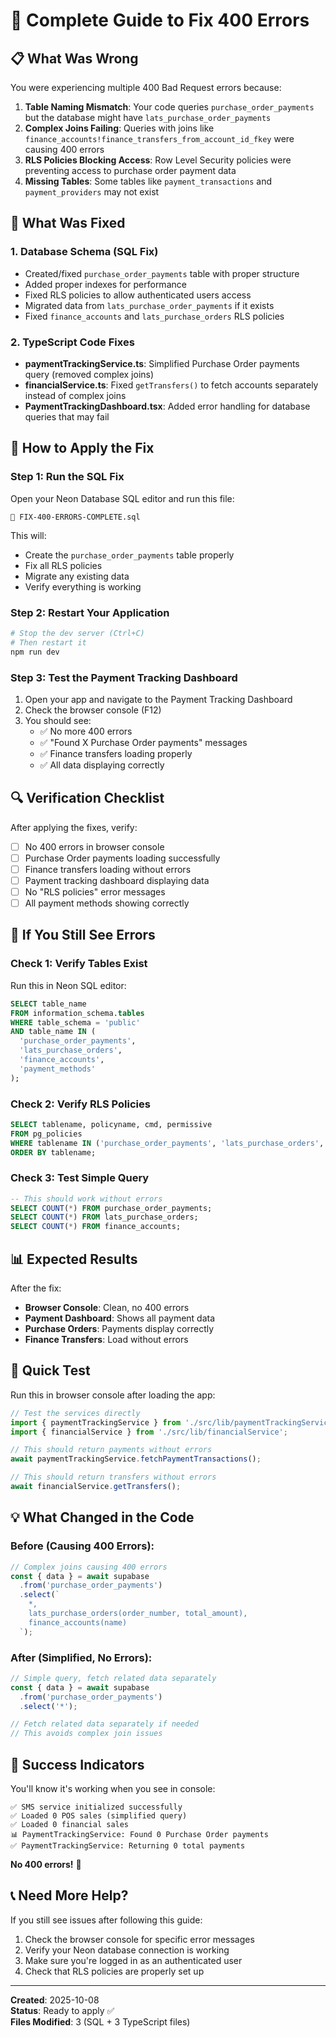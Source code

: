 # 🎯 Complete Guide to Fix 400 Errors

## 📋 What Was Wrong

You were experiencing multiple 400 Bad Request errors because:

1. **Table Naming Mismatch**: Your code queries `purchase_order_payments` but the database might have `lats_purchase_order_payments`
2. **Complex Joins Failing**: Queries with joins like `finance_accounts!finance_transfers_from_account_id_fkey` were causing 400 errors
3. **RLS Policies Blocking Access**: Row Level Security policies were preventing access to purchase order payment data
4. **Missing Tables**: Some tables like `payment_transactions` and `payment_providers` may not exist

## 🔧 What Was Fixed

### 1. Database Schema (SQL Fix)
- Created/fixed `purchase_order_payments` table with proper structure
- Added proper indexes for performance
- Fixed RLS policies to allow authenticated users access
- Migrated data from `lats_purchase_order_payments` if it exists
- Fixed `finance_accounts` and `lats_purchase_orders` RLS policies

### 2. TypeScript Code Fixes
- **paymentTrackingService.ts**: Simplified Purchase Order payments query (removed complex joins)
- **financialService.ts**: Fixed `getTransfers()` to fetch accounts separately instead of complex joins
- **PaymentTrackingDashboard.tsx**: Added error handling for database queries that may fail

## 🚀 How to Apply the Fix

### Step 1: Run the SQL Fix

Open your Neon Database SQL editor and run this file:
```
🔧 FIX-400-ERRORS-COMPLETE.sql
```

This will:
- Create the `purchase_order_payments` table properly
- Fix all RLS policies
- Migrate any existing data
- Verify everything is working

### Step 2: Restart Your Application

```bash
# Stop the dev server (Ctrl+C)
# Then restart it
npm run dev
```

### Step 3: Test the Payment Tracking Dashboard

1. Open your app and navigate to the Payment Tracking Dashboard
2. Check the browser console (F12)
3. You should see:
   - ✅ No more 400 errors
   - ✅ "Found X Purchase Order payments" messages
   - ✅ Finance transfers loading properly
   - ✅ All data displaying correctly

## 🔍 Verification Checklist

After applying the fixes, verify:

- [ ] No 400 errors in browser console
- [ ] Purchase Order payments loading successfully
- [ ] Finance transfers loading without errors
- [ ] Payment tracking dashboard displaying data
- [ ] No "RLS policies" error messages
- [ ] All payment methods showing correctly

## 🐛 If You Still See Errors

### Check 1: Verify Tables Exist
Run this in Neon SQL editor:
```sql
SELECT table_name 
FROM information_schema.tables 
WHERE table_schema = 'public' 
AND table_name IN (
  'purchase_order_payments', 
  'lats_purchase_orders', 
  'finance_accounts',
  'payment_methods'
);
```

### Check 2: Verify RLS Policies
```sql
SELECT tablename, policyname, cmd, permissive
FROM pg_policies
WHERE tablename IN ('purchase_order_payments', 'lats_purchase_orders', 'finance_accounts')
ORDER BY tablename;
```

### Check 3: Test Simple Query
```sql
-- This should work without errors
SELECT COUNT(*) FROM purchase_order_payments;
SELECT COUNT(*) FROM lats_purchase_orders;
SELECT COUNT(*) FROM finance_accounts;
```

## 📊 Expected Results

After the fix:
- **Browser Console**: Clean, no 400 errors
- **Payment Dashboard**: Shows all payment data
- **Purchase Orders**: Payments display correctly
- **Finance Transfers**: Load without errors

## 🎯 Quick Test

Run this in browser console after loading the app:
```javascript
// Test the services directly
import { paymentTrackingService } from './src/lib/paymentTrackingService';
import { financialService } from './src/lib/financialService';

// This should return payments without errors
await paymentTrackingService.fetchPaymentTransactions();

// This should return transfers without errors
await financialService.getTransfers();
```

## 💡 What Changed in the Code

### Before (Causing 400 Errors):
```typescript
// Complex joins causing 400 errors
const { data } = await supabase
  .from('purchase_order_payments')
  .select(`
    *,
    lats_purchase_orders(order_number, total_amount),
    finance_accounts(name)
  `);
```

### After (Simplified, No Errors):
```typescript
// Simple query, fetch related data separately
const { data } = await supabase
  .from('purchase_order_payments')
  .select('*');

// Fetch related data separately if needed
// This avoids complex join issues
```

## 🎉 Success Indicators

You'll know it's working when you see in console:
```
✅ SMS service initialized successfully
✅ Loaded 0 POS sales (simplified query)
✅ Loaded 0 financial sales
📊 PaymentTrackingService: Found 0 Purchase Order payments
✅ PaymentTrackingService: Returning 0 total payments
```

**No 400 errors!** 🎊

## 📞 Need More Help?

If you still see issues after following this guide:
1. Check the browser console for specific error messages
2. Verify your Neon database connection is working
3. Make sure you're logged in as an authenticated user
4. Check that RLS policies are properly set up

---

**Created**: 2025-10-08  
**Status**: Ready to apply ✅  
**Files Modified**: 3 (SQL + 3 TypeScript files)

